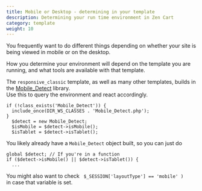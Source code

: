 ```yaml
---
title: Mobile or Desktop - determining in your template
description: Determining your run time environment in Zen Cart 
category: template
weight: 10
---
```


You frequently want to do different things depending on whether your
site is being viewed in mobile or on the desktop.  

How you determine your environment will depend on the template you 
are running, and what tools are available with that template. 

The `responsive_classic` template, as well as many other templates,
builds in the [Mobile_Detect](http://mobiledetect.net/) library.  
Use this to query the environment and react accordingly. 

```
if (!class_exists('Mobile_Detect')) {
  include_once(DIR_WS_CLASSES . 'Mobile_Detect.php');
}
  $detect = new Mobile_Detect;
  $isMobile = $detect->isMobile();
  $isTablet = $detect->isTablet();
```

You likely already have a `Mobile_Detect` object built, so you can just do 

```
global $detect; // If you're in a function
if ($detect->isMobile() || $detect->isTablet()) { 
  ...
```

You might also want to check ` $_SESSION['layoutType'] == 'mobile' )`  
in case that variable is set. 

